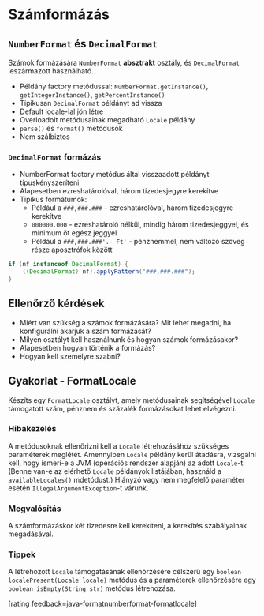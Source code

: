 # Számformázás

## `NumberFormat` és `DecimalFormat`
 
Számok formázására `NumberFormat` __absztrakt__ osztály, és `DecimalFormat` leszármazott használható.

 * Példány factory metódussal: `NumberFormat.getInstance()`, `getIntegerInstance()`, `getPercentInstance()`
 * Tipikusan `DecimalFormat` példányt ad vissza
 * Default locale-lal jön létre
 * Overloadolt metódusainak megadható `Locale` példány
 * `parse()` és `format()` metódusok
 * Nem szálbiztos

### `DecimalFormat` formázás

* NumberFormat factory metódus által visszaadott példányt típuskényszeríteni
* Alapesetben ezreshatárolóval, három tizedesjegyre kerekítve
* Tipikus formátumok:
   * Például a `###,###.###` - ezreshatárolóval, három tizedesjegyre kerekítve
   * `000000.000` - ezreshatároló nélkül, mindig három tizedesjeggyel, és minimum öt egész jeggyel
   * Például a `###,###.###'.- Ft'` - pénznemmel, nem változó szöveg része aposztrófok között

```java
if (nf instanceof DecimalFormat) {
    ((DecimalFormat) nf).applyPattern("###,###.###");
}
```
## Ellenőrző kérdések

* Miért van szükség a számok formázására? Mit lehet megadni, ha konfigurálni akarjuk a szám formázását?
* Milyen osztályt kell használnunk és hogyan számok formázásakor?
* Alapesetben hogyan történik a formázás?
* Hogyan kell személyre szabni?

## Gyakorlat - FormatLocale

Készíts egy `FormatLocale` osztályt, amely metódusainak segítségével `Locale` támogatott szám, pénznem és százalék
formázásokat lehet elvégezni.

### Hibakezelés

A metódusoknak ellenőrizni kell a `Locale` létrehozásához szükséges paraméterek meglétét.
Amennyiben `Locale` példány kerül átadásra, vizsgálni kell, hogy ismeri-e a JVM (operációs rendszer alapján)
az adott `Locale`-t. (Benne van-e az elérhető `Locale` példányok listájában, használd a `availableLocales()`
mdetódust.) Hiányzó vagy nem megfelelő paraméter esetén `IllegalArgumentException`-t várunk.

### Megvalósítás

A számformázáskor két tizedesre kell kerekíteni, a kerekítés szabályainak megadásával.

### Tippek

A létrehozott `Locale` támogatásának ellenőrzésére célszerű egy `boolean localePresent(Locale locale)` metódus
és a paraméterek ellenőrzésére egy `boolean isEmpty(String str)` metódus létrehozása.

[rating feedback=java-formatnumberformat-formatlocale]  
